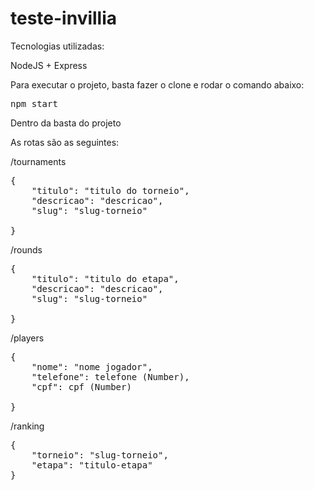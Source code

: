 # teste-invillia

Tecnologias utilizadas:

NodeJS + Express

Para executar o projeto, basta fazer o clone e rodar o comando abaixo:

<pre>npm start</pre>

Dentro da basta do projeto

As rotas são as seguintes:

/tournaments

<pre>
{
	"titulo": "titulo do torneio",
	"descricao": "descricao",
	"slug": "slug-torneio"
	
}
</pre>

/rounds

<pre>
{
	"titulo": "titulo do etapa",
	"descricao": "descricao",
	"slug": "slug-torneio"
	
}
</pre>

/players

<pre>
{
	"nome": "nome jogador",
	"telefone": telefone (Number),
	"cpf": cpf (Number)
	
}
</pre>

/ranking
<pre>
{
	"torneio": "slug-torneio",
	"etapa": "titulo-etapa"
}
</pre>
